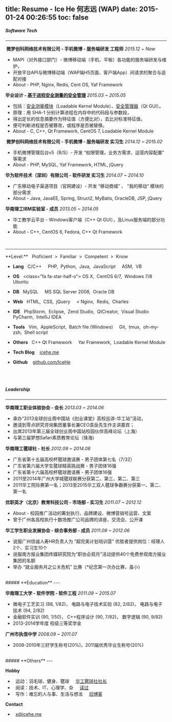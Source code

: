 title: Resume - Ice He 何志远 (WAP)
date: 2015-01-24 00:26:55
toc: false
---
##### **Software Tech**
---


**<span class="icon-weibo">&nbsp;</span>微梦创科网络技术有限公司 - 手机微博 - 服务端研发 工程师** <span class="gap"></span> *2015.12 ~ Now*
- MAPI（对外接口部门）- 微博移动端（手机、平板）各功能的服务端研发与维护，
- 开放平台API与微博移动端（WAP端H5页面、客户端App）间请求的聚合与适配对接
- About - PHP, Nginx, Redis, Cent OS, Yaf Framework

**毕业设计 - [基于进程安全测量的安全管理](https://github.com/IceHe/secure_mgt_by_dynamic_measuring)** <span class="gap"></span> *2015.03 ~ 2015.05*
- 包括：[安全测量模块](https://github.com/IceHe/dimm)（Loadable Kernel Module）、[安全管理器](https://github.com/IceHe/secure_monitor)（Qt GUI）。
- 原理：用 SHA-1 分别计算进程在内存中的代码段与参数段，
- 得出定长的信息摘要作为特征值（方便比对），去比对标准特征值，
- 便可判断进程是否被篡改，或程序是否被替换。
- About - C, C++, Qt Framework, CentOS 7, Loadable Kernel Module

**<span class="icon-weibo">&nbsp;</span>微梦创科网络技术有限公司 - 手机微博 - 服务端研发 实习生** <span class="gap"></span> *2014.12 ~ 2015.02*
- 手机微博管理后台v5（B/S）- 开发 “权限管理，业务方需求、运营内容配置” 等需求
- About - PHP, MySQL, Yaf Framework, HTML, jQuery

**华为软件技术（深圳）有限公司  - 软件研发 实习生** <span class="gap"></span> *2014.07 ~ 2014.10*
- 广东移动电子渠道项目（官网建设）- 开发 “移动商城” 、 “我的移动” 模块的部分需求
- About - Java, JavaEE, Spring, Struct2, MyBatis, OracleDB, JSP, jQuery

**华南理工IBM实验室 - 成员** <span class="gap"></span> *2013.05 ~ 2014.05*
- 华工教学云平台 - Windows客户端（C++ Qt GUI），及Linux服务端的部分功能
- About - C++, CentOS 6, Fedora, C++ Qt Framework
<br/>
<hr/>**Level:** <span class="gap">&nbsp;</span> Proficient &nbsp;>&nbsp; <i class="fa fa-star"></i> Familiar &nbsp;>&nbsp; <i class="fa fa-star-half-o"></i> Competent &nbsp;>&nbsp; <i class="fa fa-star-o"></i> Know

- **Lang** &nbsp; <i class="fa fa-star"></i> C/C++ &nbsp; &nbsp; <i class="fa fa-star-half-o"></i> PHP,&nbsp; Python,&nbsp; Java,&nbsp; JavaScript &nbsp; &nbsp; <i class="fa fa-star-o"></i> ASM,&nbsp; VB

- **OS** &nbsp; <class="fa fa-star-half-o"></i> OS X,&nbsp; CentOS 6/7,&nbsp; Windows 7/8 &nbsp; &nbsp; <i class="fa fa-star-o"></i> Ubuntu

- **DB** &nbsp; <i class="fa fa-star-half-o"></i> MySQL &nbsp; &nbsp; <i class="fa fa-star-o"></i> MS SQL Server 2008,&nbsp; Oracle DB

- **Web** &nbsp; <i class="fa fa-star-half-o"></i> HTML,&nbsp; CSS,&nbsp; jQuery &nbsp; &nbsp;<span class="hidden"> <<i class="fa fa-star-o"></i> Nginx,&nbsp; Redis,&nbsp; Charles</span>

- **IDE** &nbsp; <i class="fa fa-star-half-o"></i> PhpStorm,&nbsp; Eclipse,&nbsp; Zend Studio,&nbsp; QtCreator,&nbsp; Visual Studio &nbsp; &nbsp; <i class="fa fa-star-o"></i> PyCharm<span class="hidden">,&nbsp; IntelliJ IDEA</span>

- **Tools** &nbsp; <i class="fa fa-star"></i> Vim,&nbsp; AppleScript,&nbsp; Batch file (Windows) &nbsp; &nbsp; <i class="fa fa-star-half-o"></i> Git,&nbsp; tmux,&nbsp; oh-my-zsh,&nbsp; Shell script

- **Others** &nbsp; <i class="fa fa-star"></i> C++ Qt Framework &nbsp; &nbsp; <i class="fa fa-star-o"></i> Yar Framework,&nbsp; Loadable Kernel Module

- **Tech Blog** &nbsp; <i class="fa fa-cube"> &nbsp;</i>[icehe.me](http://icehe.github.io/)

- **Github** &nbsp; <i class="fa fa-github"> &nbsp;</i>[github.com/IceHe](https://github.com/IceHe)

<br/><br/>
##### **Leadership**
---


**华南理工职业体验协会 - 会长** <span class="gap"></span> *2013.03 ~ 2014.06*
- 承办“2013全球创业周中国站《创业课堂》高校巡讲-华工站”活动，
- 邀请到零点研究咨询集团董事长兼CEO袁岳先生作主讲嘉宾；
- 出席2013年第三届全球创业周中国站校园伙伴高峰论坛（上海）
- 与第三届梦想Safari素质教育论坛（珠海）

**华南理工毽球社 - 社长** <span class="gap"></span> *2012.09 ~ 2014.06*
- 广东省第十五届高校杯毽球邀请赛 - 男子团体第七名（7/32）
- 广东省第六届大学生毽球精英挑战赛 - 男子团体16强
- 广东省第十六届高校杯毽球邀请赛 - 男子团体16强
- 2011至2014年广州大学城毽球联赛分获第二、第三、第二、第三 
- 2011华工院际赛第一名；2013至2015华工双人毽球争霸赛分获第一、第二、第一名

**优职英才（北京）教育科技公司 - 市场部 - 实习生** <span class="gap"></span> *2011.07 ~ 2012.12*
- About - 校园推广活动的筹划执行、品牌建设、微博营销号运营、文案
- 曾于广州各高校执行十数场推广公司品牌的讲座、交流会、公开课

**华工学生职业发展协会 - 综合事务部 - 成员** <span class="gap"></span> *2011.09 ~ 2012.06*
- 说服广州信诚人寿HR负责人为 “超完美计划培训营” 优胜者提供岗位：经理人2个、实习生10个
- 说服南方报业集团传媒研究院为“职协企观月”活动提供40个免费参观南方报业集团的名额
- 举办 “就业服务月之公关危机” 比赛（*纪念第一次办比赛，虽小）
<br/>
##### **Education**
---


**华南理工大学 - 软件学院 - 软件工程** <span class="gap"></span> *2011.09 ~ 2015.07*
- 微电子工艺实习 (88, 1/82)， 电路与电子技术实验 (82, 2/82)， 电路与电子技术 (94, 2/82)
- 金融软件实训 (90, 1/50)， C++程序设计 (90, 7/82)， 数字逻辑 (90, 9/82)
- 2013-2014学年度 校级三等奖学金

**广州市执信中学** <span class="gap"></span> *2008.09 ~ 2011.07*
- 2008-2010年三好学生称号(20%)，2011届优秀毕业生称号(20%)
<br/>
##### **Others**
---


**Hobby**
- <i class="fa fa-soccer-ball-o">&nbsp;</i> 运动：羽毛球、健身、毽球 &nbsp; &nbsp; <i class="fa fa-trophy"></i>[ 华工毽球社社长 ](#sport)
- <i class="fa fa-book">&nbsp;</i> 阅读：技术、IT、心理学、杂 &nbsp; &nbsp; <span class="icon-douban"></span>[ 读过 ](http://book.douban.com/people/IceHeGZ/collect?sort=rating&start=0&mode=grid&tags_sort=count)
- <i class="fa fa-pencil-square-o">&nbsp;</i> 写作：难忘的人与事、生活与想法 &nbsp; &nbsp; <i class="fa fa-qq"></i>[ 旧博客 ](http://290841032.qzone.qq.com)

**Contact**
- <i class="fa fa-envelope">&nbsp;&nbsp;</i>[x@icehe.me](mailto:x@icehe.me)
<style type="text/css"> article .article-content p span.gap{text-align: left; margin-left: 1em; display: inline;} .val_pos{margin-left: 3%; display: inline;} span.fill, p.fill{color: transparent; display: inline;}; </style>
<script type="text/javascript">
	function isPC(){
		var userAgentInfo = navigator.userAgent;
		var Agents = new Array("Android", "iPhone", "SymbianOS", "Windows Phone", "iPad", "iPod");
		var flag = true;
		for (var v = 0; v < Agents.length; v++){
			if (userAgentInfo.indexOf(Agents[v]) > 0){
				flag = false; break; //return Agents[v];
			}  
		}  
		return flag;
		//return 'PC';
	}
	if(isPC()){
		window.location = "/resume/index.html";
	}
</script>